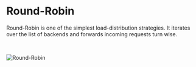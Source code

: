 
# Round-Robin
Round-Robin is one of the simplest load-distribution strategies.
It iterates over the list of backends and forwards incoming requests turn wise.

<br />

![Round-Robin](/guide/strategies/round-robin.png)